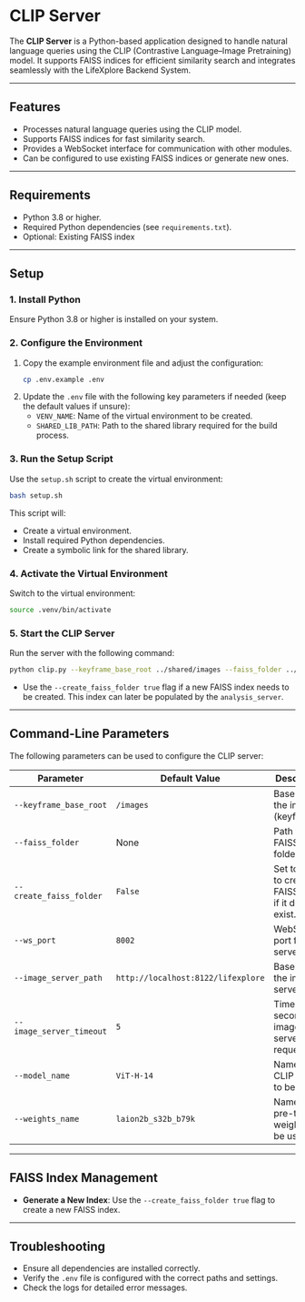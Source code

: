 # CLIP Server

The **CLIP Server** is a Python-based application designed to handle natural language queries using the CLIP 
(Contrastive Language–Image Pretraining) model. It supports FAISS indices for efficient similarity search and
integrates seamlessly with the LifeXplore Backend System.

---

## **Features**
- Processes natural language queries using the CLIP model.
- Supports FAISS indices for fast similarity search.
- Provides a WebSocket interface for communication with other modules.
- Can be configured to use existing FAISS indices or generate new ones.

---

## **Requirements**
- Python 3.8 or higher.
- Required Python dependencies (see `requirements.txt`).
- Optional: Existing FAISS index
---

## **Setup**

### **1. Install Python**
Ensure Python 3.8 or higher is installed on your system.

### **2. Configure the Environment**
1. Copy the example environment file and adjust the configuration:
   ```bash
   cp .env.example .env
   ```
2. Update the `.env` file with the following key parameters if needed (keep the default values if unsure):
    - `VENV_NAME`: Name of the virtual environment to be created.
    - `SHARED_LIB_PATH`: Path to the shared library required for the build process.

### **3. Run the Setup Script**
Use the `setup.sh` script to create the virtual environment:
```bash
bash setup.sh
```
This script will:
- Create a virtual environment.
- Install required Python dependencies.
- Create a symbolic link for the shared library.

### **4. Activate the Virtual Environment**
Switch to the virtual environment:
```bash
source .venv/bin/activate
```

### **5. Start the CLIP Server**
Run the server with the following command:
```bash
python clip.py --keyframe_base_root ../shared/images --faiss_folder ../shared/faiss/path_to_faiss_folder.faiss --ws_port 8002
```
- Use the `--create_faiss_folder true` flag if a new FAISS index needs to be created. This index can later be populated by the `analysis_server`.

---

## **Command-Line Parameters**
The following parameters can be used to configure the CLIP server:

| Parameter               | Default Value                      | Description                                                                 |
|-------------------------|------------------------------------|-----------------------------------------------------------------------------|
| `--keyframe_base_root`  | `/images`                          | Base path to the images (keyframes).                                       |
| `--faiss_folder`        | None                               | Path to the FAISS folder.                                                  |
| `--create_faiss_folder` | `False`                            | Set to `true` to create the FAISS folder if it does not exist.             |
| `--ws_port`             | `8002`                             | WebSocket port for the server.                                             |
| `--image_server_path`   | `http://localhost:8122/lifexplore` | Base path to the image server.                                             |
| `--image_server_timeout`| `5`                                | Timeout (in seconds) for image server requests.                            |
| `--model_name`          | `ViT-H-14`                         | Name of the CLIP model to be used.                                         |
| `--weights_name`        | `laion2b_s32b_b79k`                | Name of the pre-trained weights to be used.                                |

---

## **FAISS Index Management**
- **Generate a New Index**: Use the `--create_faiss_folder true` flag to create a new FAISS index.

---

## **Troubleshooting**
- Ensure all dependencies are installed correctly.
- Verify the `.env` file is configured with the correct paths and settings.
- Check the logs for detailed error messages.
